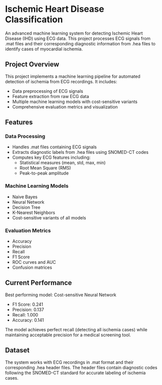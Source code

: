 # Ischemic Heart Disease Classification

An advanced machine learning system for detecting Ischemic Heart Disease (IHD) using ECG data. This project processes ECG signals from .mat files and their corresponding diagnostic information from .hea files to identify cases of myocardial ischemia.

## Project Overview

This project implements a machine learning pipeline for automated detection of ischemia from ECG recordings. It includes:

- Data preprocessing of ECG signals
- Feature extraction from raw ECG data
- Multiple machine learning models with cost-sensitive variants
- Comprehensive evaluation metrics and visualization

## Features

### Data Processing
- Handles .mat files containing ECG signals
- Extracts diagnostic labels from .hea files using SNOMED-CT codes
- Computes key ECG features including:
  - Statistical measures (mean, std, max, min)
  - Root Mean Square (RMS)
  - Peak-to-peak amplitude

### Machine Learning Models
- Naive Bayes
- Neural Network
- Decision Tree
- K-Nearest Neighbors
- Cost-sensitive variants of all models

### Evaluation Metrics
- Accuracy
- Precision
- Recall
- F1 Score
- ROC curves and AUC
- Confusion matrices

## Current Performance

Best performing model: Cost-sensitive Neural Network
- F1 Score: 0.241
- Precision: 0.137
- Recall: 1.000
- Accuracy: 0.141

The model achieves perfect recall (detecting all ischemia cases) while maintaining acceptable precision for a medical screening tool.

## Dataset

The system works with ECG recordings in .mat format and their corresponding .hea header files. The header files contain diagnostic codes following the SNOMED-CT standard for accurate labeling of ischemia cases.

